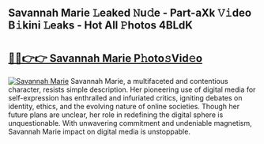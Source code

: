 ## Savannah Marie 𝙻eaked 𝙽u𝚍e - Part-aXk 𝚅𝚒deo B𝚒kini 𝙻eaks - Hot All 𝙿hotos 4BLdK

# <h2><a href="http://ld3304.urlbe.top/?page=Savannah+Marie">🔗🔗👉👉 Savannah Marie P𝚑oto𝚜Vid𝚎o</a></h2>

[![Savannah Marie](https://i.imgur.com/eBuTRDB.gif)](http://ld3304.urlbe.top/?page=Savannah+Marie)
Savannah Marie, a multifaceted and contentious character, resists simple description. Her pioneering use of digital media for self-expression has enthralled and infuriated critics, igniting debates on identity, ethics, and the evolving nature of online societies. Though her future plans are unclear, her role in redefining the digital sphere is unquestionable. With unwavering commitment and undeniable magnetism, Savannah Marie impact on digital media is unstoppable.
